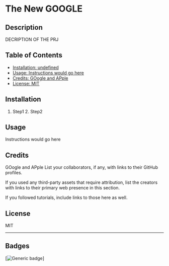 # The New GOOGLE

  ## Description 

  DECRIPTION OF THE PRJ

  ## Table of Contents 
  
  * [Installation: undefined](#installation)
  * [Usage: Instructions would go here](#usage)
  * [Credits: GOogle and APple](#credits)
  * [License: MIT](#license)

  ## Installation 

  1. Step1 2. Step2 

  ## Usage 

  Instructions would go here
  
  ## Credits 

  GOogle and APple
  List your collaborators, if any, with links to their GitHub profiles.

  If you used any third-party assets that require attribution, list the creators with links to their primary web presence in this section.
  
  If you followed tutorials, include links to those here as well.

  ## License
  MIT

  ---

  ## Badges
  [![Generic badge](https://img.shields.io/badge/Java-oneYear-blue.svg)]
  
  